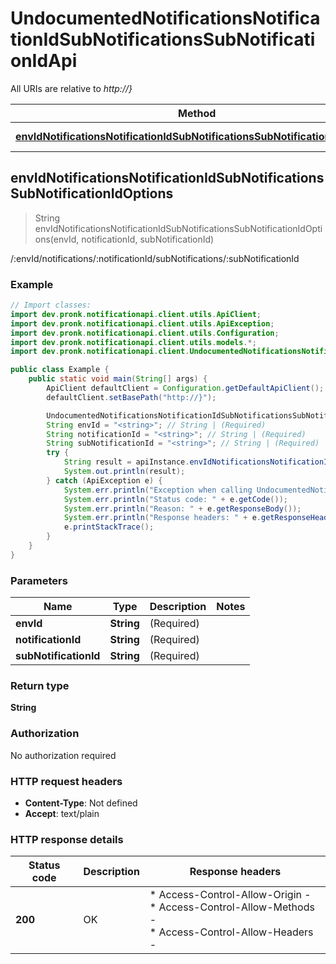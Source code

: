 # UndocumentedNotificationsNotificationIdSubNotificationsSubNotificationIdApi

All URIs are relative to *http://}*

| Method | HTTP request | Description |
|------------- | ------------- | -------------|
| [**envIdNotificationsNotificationIdSubNotificationsSubNotificationIdOptions**](UndocumentedNotificationsNotificationIdSubNotificationsSubNotificationIdApi.md#envIdNotificationsNotificationIdSubNotificationsSubNotificationIdOptions) | **OPTIONS** /{envId}/notifications/{notificationId}/subNotifications/{subNotificationId} | /:envId/notifications/:notificationId/subNotifications/:subNotificationId |



## envIdNotificationsNotificationIdSubNotificationsSubNotificationIdOptions

> String envIdNotificationsNotificationIdSubNotificationsSubNotificationIdOptions(envId, notificationId, subNotificationId)

/:envId/notifications/:notificationId/subNotifications/:subNotificationId

### Example

```java
// Import classes:
import dev.pronk.notificationapi.client.utils.ApiClient;
import dev.pronk.notificationapi.client.utils.ApiException;
import dev.pronk.notificationapi.client.utils.Configuration;
import dev.pronk.notificationapi.client.utils.models.*;
import dev.pronk.notificationapi.client.UndocumentedNotificationsNotificationIdSubNotificationsSubNotificationIdApi;

public class Example {
    public static void main(String[] args) {
        ApiClient defaultClient = Configuration.getDefaultApiClient();
        defaultClient.setBasePath("http://}");

        UndocumentedNotificationsNotificationIdSubNotificationsSubNotificationIdApi apiInstance = new UndocumentedNotificationsNotificationIdSubNotificationsSubNotificationIdApi(defaultClient);
        String envId = "<string>"; // String | (Required) 
        String notificationId = "<string>"; // String | (Required) 
        String subNotificationId = "<string>"; // String | (Required) 
        try {
            String result = apiInstance.envIdNotificationsNotificationIdSubNotificationsSubNotificationIdOptions(envId, notificationId, subNotificationId);
            System.out.println(result);
        } catch (ApiException e) {
            System.err.println("Exception when calling UndocumentedNotificationsNotificationIdSubNotificationsSubNotificationIdApi#envIdNotificationsNotificationIdSubNotificationsSubNotificationIdOptions");
            System.err.println("Status code: " + e.getCode());
            System.err.println("Reason: " + e.getResponseBody());
            System.err.println("Response headers: " + e.getResponseHeaders());
            e.printStackTrace();
        }
    }
}
```

### Parameters


| Name | Type | Description  | Notes |
|------------- | ------------- | ------------- | -------------|
| **envId** | **String**| (Required)  | |
| **notificationId** | **String**| (Required)  | |
| **subNotificationId** | **String**| (Required)  | |

### Return type

**String**

### Authorization

No authorization required

### HTTP request headers

- **Content-Type**: Not defined
- **Accept**: text/plain


### HTTP response details
| Status code | Description | Response headers |
|-------------|-------------|------------------|
| **200** | OK |  * Access-Control-Allow-Origin -  <br>  * Access-Control-Allow-Methods -  <br>  * Access-Control-Allow-Headers -  <br>  |

